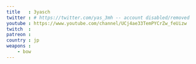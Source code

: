 ```yaml
---
title   : 3yasch
twitter : # https://twitter.com/yas_3mh -- account disabled/removed
youtube : https://www.youtube.com/channel/UCj4ae33TemPYCrZw_feUizw
twitch  :
patreon :
country : jp
weapons :
    - bow
---
```

